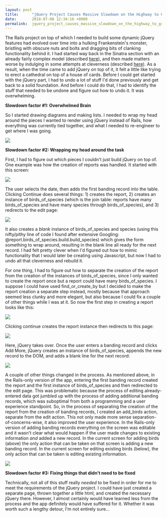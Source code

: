 ```yaml
---
layout: post
title:      "jQuery Project Causes Massive Slowdown on the Highway to Graduation"
date:       2018-07-08 12:34:16 +0000
permalink:  jquery_project_causes_massive_slowdown_on_the_highway_to_graduation
---
```



The Rails project on top of which I needed to build some dynamic jQuery features had evolved over time into a hulking Frankenstein's monster, bristling with obscure nuts and bolts and dragging bits of clanking functionality behind it. I had started way back in the Sinatra section with an already fairly complex model (described [here](http://burtondev.com/sinatra_project)), and then made matters worse by indulging in some attempts at cleverness (described [here](http://burtondev.com/a_rails_project_thats_for_the_birds)). As a result, when the time came to add jQuery on top of it, it felt a little like trying to erect a cathedral on top of a house of cards. Before I could get started with the jQuery part, I had to undo a lot of stuff I'd done previously and get back to a solid foundation. And before I could do that, I had to identify the stuff that needed to be undone and figure out how to undo it. It was overwhelming.

**Slowdown factor #1: Overwhelmed Brain**

So I started drawing diagrams and making lists. I needed to wrap my head around the pieces I wanted to render using jQuery instead of Rails, how everything was currently tied together, and what I needed to re-engineer to get where I was going.

![](http://burtonux.com/flatiron_blog/diagrams_lots_of_diagrams.jpg)

**Slowdown factor #2: Wrapping my head around the task**

First, I had to figure out which pieces I couldn't just build jQuery on top of. One example was how the creation of reports was handled. It started with this screen:

![](http://burtonux.com/flatiron_blog/old-data-entry-form.jpg)

The user selects the date, then adds the first banding record into the table. Clicking Continue does several things: 1) creates the report, 2) creates an instance of birds_of_species (which is the join table: reports have many birds_of_species and have many species through birds_of_species), and 3) redirects to the edit page:

![](http://burtonux.com/flatiron_blog/with-one-bird-added.jpg)

It also creates a *blank* instance of birds_of_species and species (using this nifty/pithy line of code I found after extensive Googling: @report.birds_of_species.build.build_species) which gives the form something to wrap around, resulting in the blank line all ready for the next record. I had felt pretty clever when I'd figured out how to mimic functionality that I would later be creating using Javascript, but now I had to undo all that cleverness and rebuild it. 

For one thing, I had to figure out how to separate the creation of the report from the creation of the instances of birds_of_species, since I only wanted to create the report once but a report could have many birds_of_species. I suppose I could have used find_or_create_by but I decided to make the report creation a separate step instead, mostly because that approach seemed less clunky and more elegant, but also because I could fix a couple of other things while I was at it. So now the first step in creating a report looks like this:

![](http://burtonux.com/flatiron_blog/new-report-create-screen.jpg)

Clicking continue creates the report instance then redirects to this page:

![](http://burtonux.com/flatiron_blog/add_birds.jpg)

Here, jQuery takes over. Once the user enters a banding record and clicks Add More, jQuery creates an instance of birds_of_species, appends the new record to the DOM, and adds a blank line for the next record:

![](http://burtonux.com/flatiron_blog/new-one-bird-added.jpg)

A couple of other things changed in the process. As mentioned above, in the Rails-only version of the app, entering the first banding record created the report and the first instance of birds_of_species and then redirected to the edit page. This was problematic because the process of editing already-entered data got jumbled up with the process of adding additional banding records, which was suboptimal from both a programming and a user experience standpoint. So, in the process of separating the creation of the report from the creation of banding records, I created an add_birds action, separate from the edit action. This not only made more sense separation-of-concerns-wise, it also improved the user experience. In the Rails-only version of adding banding records everything on the screen was editable and it wasn't clear what would happen if the user made changes to existing information *and* added a new record. In the current screen for adding birds (above) the only action that can be taken on that screen is adding a new banding record. In the current screen for editing existing birds (below), the only action that can be taken is editing existing information.  

![](http://burtonux.com/flatiron_blog/new-edit-page.jpg)

**Slowdown factor #3: Fixing things that didn't need to be fixed**

Technically, not all of this stuff really *needed* to be fixed in order for me to meet the requirements of the jQuery project. I could have just created a separate page, thrown together a little html, and created the necessary jQuery there. However, I almost certainly would have learned less from the process and the app definitely would have suffered for it. Whether it was worth such a lengthy detour, I'm not entirely sure...

